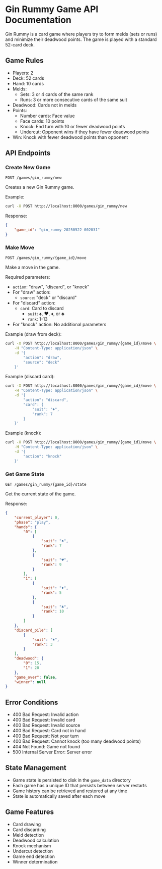 # Gin Rummy Game API Documentation

Gin Rummy is a card game where players try to form melds (sets or runs) and minimize their deadwood points. The game is played with a standard 52-card deck.

## Game Rules

- Players: 2
- Deck: 52 cards
- Hand: 10 cards
- Melds:
  - Sets: 3 or 4 cards of the same rank
  - Runs: 3 or more consecutive cards of the same suit
- Deadwood: Cards not in melds
- Points:
  - Number cards: Face value
  - Face cards: 10 points
  - Knock: End turn with 10 or fewer deadwood points
  - Undercut: Opponent wins if they have fewer deadwood points
- Win: Knock with fewer deadwood points than opponent

## API Endpoints

### Create New Game
```http
POST /games/gin_rummy/new
```

Creates a new Gin Rummy game.

Example:
```bash
curl -X POST http://localhost:8000/games/gin_rummy/new
```

Response:
```json
{
    "game_id": "gin_rummy-20250522-002031"
}
```

### Make Move
```http
POST /games/gin_rummy/{game_id}/move
```

Make a move in the game.

Required parameters:
- `action`: "draw", "discard", or "knock"
- For "draw" action:
  - `source`: "deck" or "discard"
- For "discard" action:
  - `card`: Card to discard
    - `suit`: ♠, ♥, ♦, or ♣
    - `rank`: 1-13
- For "knock" action: No additional parameters

Example (draw from deck):
```bash
curl -X POST http://localhost:8000/games/gin_rummy/{game_id}/move \
    -H "Content-Type: application/json" \
    -d '{
        "action": "draw",
        "source": "deck"
    }'
```

Example (discard card):
```bash
curl -X POST http://localhost:8000/games/gin_rummy/{game_id}/move \
    -H "Content-Type: application/json" \
    -d '{
        "action": "discard",
        "card": {
            "suit": "♠",
            "rank": 7
        }
    }'
```

Example (knock):
```bash
curl -X POST http://localhost:8000/games/gin_rummy/{game_id}/move \
    -H "Content-Type: application/json" \
    -d '{
        "action": "knock"
    }'
```

### Get Game State
```http
GET /games/gin_rummy/{game_id}/state
```

Get the current state of the game.

Response:
```json
{
    "current_player": 0,
    "phase": "play",
    "hands": {
        "0": [
            {
                "suit": "♠",
                "rank": 7
            },
            {
                "suit": "♥",
                "rank": 9
            }
        ],
        "1": [
            {
                "suit": "♦",
                "rank": 5
            },
            {
                "suit": "♣",
                "rank": 10
            }
        ]
    },
    "discard_pile": [
        {
            "suit": "♠",
            "rank": 3
        }
    ],
    "deadwood": {
        "0": 15,
        "1": 20
    },
    "game_over": false,
    "winner": null
}
```

## Error Conditions

- 400 Bad Request: Invalid action
- 400 Bad Request: Invalid card
- 400 Bad Request: Invalid source
- 400 Bad Request: Card not in hand
- 400 Bad Request: Not your turn
- 400 Bad Request: Cannot knock (too many deadwood points)
- 404 Not Found: Game not found
- 500 Internal Server Error: Server error

## State Management

- Game state is persisted to disk in the `game_data` directory
- Each game has a unique ID that persists between server restarts
- Game history can be retrieved and restored at any time
- State is automatically saved after each move

## Game Features

- Card drawing
- Card discarding
- Meld detection
- Deadwood calculation
- Knock mechanism
- Undercut detection
- Game end detection
- Winner determination
